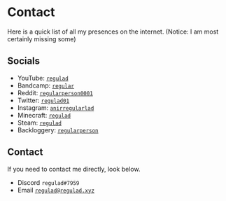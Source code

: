 # Contact
Here is a quick list of all my presences on the internet. (Notice: I am most certainly missing some)

## Socials
* YouTube: [`regulad`](https://www.youtube.com/channel/UC-ina7ai3GdaJ2COJy5gBjA)
* Bandcamp: [`regular`](https://bandcamp.com/regular)
* Reddit: [`regularperson0001`](https://www.reddit.com/user/regularperson0001)
* Twitter: [`regulad01`](https://twitter.com/regulad01)
* Instagram: [`anirregularlad`](https://www.instagram.com/anirregularlad/)
* Minecraft: [`regulad`](https://namemc.com/profile/regulad.1)
* Steam: [`regulad`](https://steamcommunity.com/id/regulad0)
* Backloggery: [`regularperson`](https://backloggery.com/regularperson)

## Contact
If you need to contact me directly, look below.

* Discord `regulad#7959`
* Email [`regulad@regulad.xyz`](mailto:regulad@regulad.xyz)
